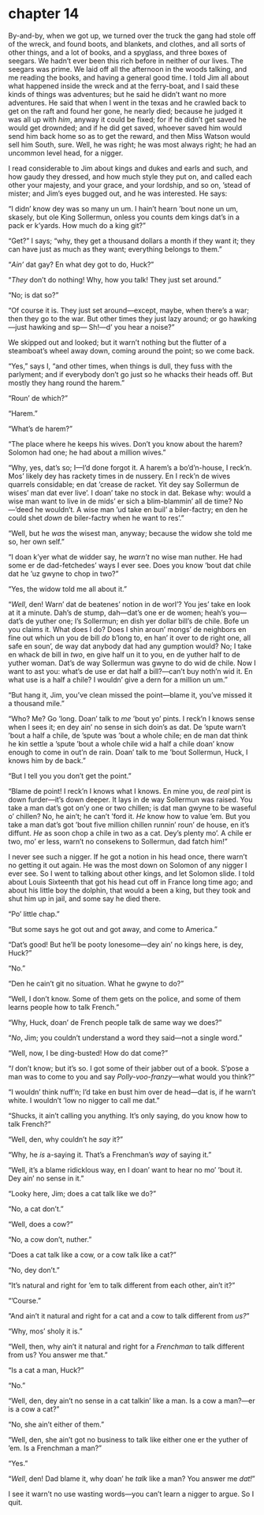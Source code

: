 # chapter 14

By-and-by, when we got up, we turned over the truck the gang had stole
off of the wreck, and found boots, and blankets, and clothes, and all
sorts of other things, and a lot of books, and a spyglass, and three
boxes of seegars. We hadn’t ever been this rich before in neither of
our lives. The seegars was prime. We laid off all the afternoon in the
woods talking, and me reading the books, and having a general good
time. I told Jim all about what happened inside the wreck and at the
ferry-boat, and I said these kinds of things was adventures; but he said
he didn’t want no more adventures. He said that when I went in the
texas and he crawled back to get on the raft and found her gone, he
nearly died; because he judged it was all up with _him_, anyway it could
be fixed; for if he didn’t get saved he would get drownded; and if he
did get saved, whoever saved him would send him back home so as to get
the reward, and then Miss Watson would sell him South, sure. Well, he
was right; he was most always right; he had an uncommon level head, for
a nigger.

I read considerable to Jim about kings and dukes and earls and such,
and how gaudy they dressed, and how much style they put on, and called
each other your majesty, and your grace, and your lordship, and so on,
’stead of mister; and Jim’s eyes bugged out, and he was interested. He
says:

“I didn’ know dey was so many un um. I hain’t hearn ’bout none un um,
skasely, but ole King Sollermun, onless you counts dem kings dat’s in a
pack er k’yards. How much do a king git?”

“Get?” I says; “why, they get a thousand dollars a month if they want
it; they can have just as much as they want; everything belongs to
them.”

“_Ain’_ dat gay? En what dey got to do, Huck?”

“_They_ don’t do nothing! Why, how you talk! They just set around.”

“No; is dat so?”

“Of course it is. They just set around—except, maybe, when there’s a
war; then they go to the war. But other times they just lazy around; or
go hawking—just hawking and sp— Sh!—d’ you hear a noise?”

We skipped out and looked; but it warn’t nothing but the flutter of a
steamboat’s wheel away down, coming around the point; so we come back.

“Yes,” says I, “and other times, when things is dull, they fuss with
the parlyment; and if everybody don’t go just so he whacks their heads
off. But mostly they hang round the harem.”

“Roun’ de which?”

“Harem.”

“What’s de harem?”

“The place where he keeps his wives. Don’t you know about the harem?
Solomon had one; he had about a million wives.”

“Why, yes, dat’s so; I—I’d done forgot it. A harem’s a bo’d’n-house, I
reck’n. Mos’ likely dey has rackety times in de nussery. En I reck’n de
wives quarrels considable; en dat ’crease de racket. Yit dey say
Sollermun de wises’ man dat ever live’. I doan’ take no stock in dat.
Bekase why: would a wise man want to live in de mids’ er sich a
blim-blammin’ all de time? No—’deed he wouldn’t. A wise man ’ud take en
buil’ a biler-factry; en den he could shet _down_ de biler-factry when
he want to res’.”

“Well, but he _was_ the wisest man, anyway; because the widow she told
me so, her own self.”

“I doan k’yer what de widder say, he _warn’t_ no wise man nuther. He
had some er de dad-fetchedes’ ways I ever see. Does you know ’bout dat
chile dat he ’uz gwyne to chop in two?”

“Yes, the widow told me all about it.”

“_Well_, den! Warn’ dat de beatenes’ notion in de worl’? You jes’ take
en look at it a minute. Dah’s de stump, dah—dat’s one er de women;
heah’s you—dat’s de yuther one; I’s Sollermun; en dish yer dollar
bill’s de chile. Bofe un you claims it. What does I do? Does I shin
aroun’ mongs’ de neighbors en fine out which un you de bill _do_ b’long
to, en han’ it over to de right one, all safe en soun’, de way dat
anybody dat had any gumption would? No; I take en whack de bill in
_two_, en give half un it to you, en de yuther half to de yuther woman.
Dat’s de way Sollermun was gwyne to do wid de chile. Now I want to ast
you: what’s de use er dat half a bill?—can’t buy noth’n wid it. En what
use is a half a chile? I wouldn’ give a dern for a million un um.”

“But hang it, Jim, you’ve clean missed the point—blame it, you’ve
missed it a thousand mile.”

“Who? Me? Go ’long. Doan’ talk to _me_ ’bout yo’ pints. I reck’n I
knows sense when I sees it; en dey ain’ no sense in sich doin’s as dat.
De ’spute warn’t ’bout a half a chile, de ’spute was ’bout a whole
chile; en de man dat think he kin settle a ’spute ’bout a whole chile
wid a half a chile doan’ know enough to come in out’n de rain. Doan’
talk to me ’bout Sollermun, Huck, I knows him by de back.”

“But I tell you you don’t get the point.”

“Blame de point! I reck’n I knows what I knows. En mine you, de _real_
pint is down furder—it’s down deeper. It lays in de way Sollermun was
raised. You take a man dat’s got on’y one or two chillen; is dat man
gwyne to be waseful o’ chillen? No, he ain’t; he can’t ’ford it. _He_
know how to value ’em. But you take a man dat’s got ’bout five million
chillen runnin’ roun’ de house, en it’s diffunt. _He_ as soon chop a
chile in two as a cat. Dey’s plenty mo’. A chile er two, mo’ er less,
warn’t no consekens to Sollermun, dad fatch him!”

I never see such a nigger. If he got a notion in his head once, there
warn’t no getting it out again. He was the most down on Solomon of any
nigger I ever see. So I went to talking about other kings, and let
Solomon slide. I told about Louis Sixteenth that got his head cut off
in France long time ago; and about his little boy the dolphin, that
would a been a king, but they took and shut him up in jail, and some
say he died there.

“Po’ little chap.”

“But some says he got out and got away, and come to America.”

“Dat’s good! But he’ll be pooty lonesome—dey ain’ no kings here, is
dey, Huck?”

“No.”

“Den he cain’t git no situation. What he gwyne to do?”

“Well, I don’t know. Some of them gets on the police, and some of them
learns people how to talk French.”

“Why, Huck, doan’ de French people talk de same way we does?”

“_No_, Jim; you couldn’t understand a word they said—not a single
word.”

“Well, now, I be ding-busted! How do dat come?”

“_I_ don’t know; but it’s so. I got some of their jabber out of a book.
S’pose a man was to come to you and say _Polly-voo-franzy_—what would
you think?”

“I wouldn’ think nuff’n; I’d take en bust him over de head—dat is, if
he warn’t white. I wouldn’t ’low no nigger to call me dat.”

“Shucks, it ain’t calling you anything. It’s only saying, do you know
how to talk French?”

“Well, den, why couldn’t he _say_ it?”

“Why, he _is_ a-saying it. That’s a Frenchman’s _way_ of saying it.”

“Well, it’s a blame ridicklous way, en I doan’ want to hear no mo’
’bout it. Dey ain’ no sense in it.”

“Looky here, Jim; does a cat talk like we do?”

“No, a cat don’t.”

“Well, does a cow?”

“No, a cow don’t, nuther.”

“Does a cat talk like a cow, or a cow talk like a cat?”

“No, dey don’t.”

“It’s natural and right for ’em to talk different from each other,
ain’t it?”

“’Course.”

“And ain’t it natural and right for a cat and a cow to talk different
from _us?_”

“Why, mos’ sholy it is.”

“Well, then, why ain’t it natural and right for a _Frenchman_ to talk
different from us? You answer me that.”

“Is a cat a man, Huck?”

“No.”

“Well, den, dey ain’t no sense in a cat talkin’ like a man. Is a cow a
man?—er is a cow a cat?”

“No, she ain’t either of them.”

“Well, den, she ain’t got no business to talk like either one er the
yuther of ’em. Is a Frenchman a man?”

“Yes.”

“_Well_, den! Dad blame it, why doan’ he _talk_ like a man? You answer
me _dat!_”

I see it warn’t no use wasting words—you can’t learn a nigger to argue.
So I quit.